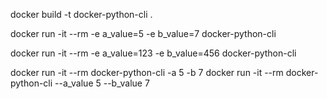 docker build -t docker-python-cli .

docker run -it --rm -e a_value=5 -e b_value=7 docker-python-cli

docker run -it --rm -e a_value=123 -e b_value=456 docker-python-cli

docker run -it --rm docker-python-cli -a 5 -b 7
docker run -it --rm docker-python-cli --a_value 5 --b_value 7
